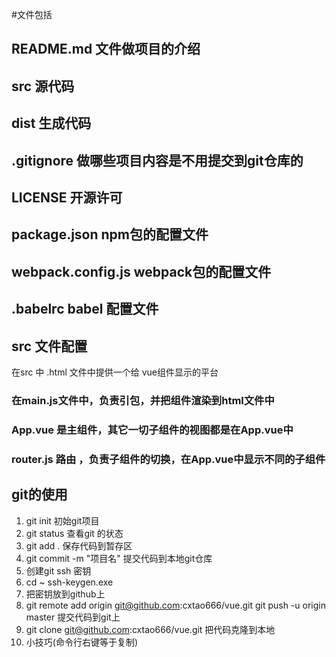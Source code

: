 #文件包括
## README.md 文件做项目的介绍
## src 源代码
## dist 生成代码
## .gitignore 做哪些项目内容是不用提交到git仓库的
##  LICENSE  开源许可
##  package.json npm包的配置文件
## webpack.config.js  webpack包的配置文件
## .babelrc babel 配置文件

## src 文件配置

在src 中 .html 文件中提供一个给 vue组件显示的平台 
### 在main.js文件中，负责引包，并把组件渲染到html文件中
### App.vue 是主组件，其它一切子组件的视图都是在App.vue中
### router.js 路由 ，负责子组件的切换，在App.vue中显示不同的子组件

## git的使用

1. git init 初始git项目
2. git status 查看git 的状态
3. git add .  保存代码到暂存区
4. git commit -m "项目名"  提交代码到本地git仓库
5. 创建git ssh 密钥
6. cd ~  ssh-keygen.exe
7. 把密钥放到github上
8. git remote add origin git@github.com:cxtao666/vue.git
   git push -u origin master
   提交代码到git上
9. git clone git@github.com:cxtao666/vue.git  把代码克隆到本地
10. 小技巧(命令行右键等于复制)
